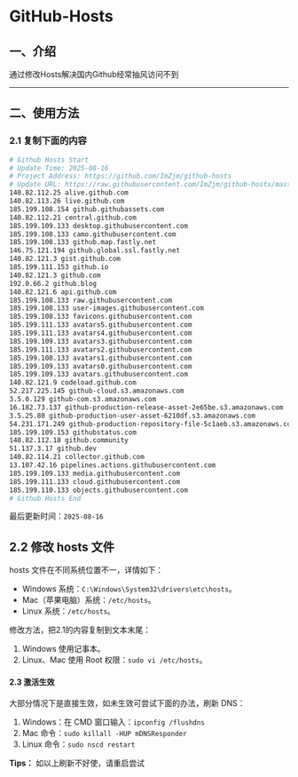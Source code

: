 # GitHub-Hosts

## 一、介绍
通过修改Hosts解决国内Github经常抽风访问不到

---

## 二、使用方法

### 2.1 复制下面的内容
```bash
# Github Hosts Start
# Update Time: 2025-08-16
# Project Address: https://github.com/ImZjm/github-hosts
# Update URL: https://raw.githubusercontent.com/ImZjm/github-hosts/master/hosts
140.82.112.25 alive.github.com
140.82.113.26 live.github.com
185.199.108.154 github.githubassets.com
140.82.112.21 central.github.com
185.199.109.133 desktop.githubusercontent.com
185.199.108.133 camo.githubusercontent.com
185.199.108.133 github.map.fastly.net
146.75.121.194 github.global.ssl.fastly.net
140.82.121.3 gist.github.com
185.199.111.153 github.io
140.82.121.3 github.com
192.0.66.2 github.blog
140.82.121.6 api.github.com
185.199.108.133 raw.githubusercontent.com
185.199.108.133 user-images.githubusercontent.com
185.199.108.133 favicons.githubusercontent.com
185.199.111.133 avatars5.githubusercontent.com
185.199.111.133 avatars4.githubusercontent.com
185.199.109.133 avatars3.githubusercontent.com
185.199.111.133 avatars2.githubusercontent.com
185.199.108.133 avatars1.githubusercontent.com
185.199.109.133 avatars0.githubusercontent.com
185.199.109.133 avatars.githubusercontent.com
140.82.121.9 codeload.github.com
52.217.225.145 github-cloud.s3.amazonaws.com
3.5.0.129 github-com.s3.amazonaws.com
16.182.73.137 github-production-release-asset-2e65be.s3.amazonaws.com
3.5.25.80 github-production-user-asset-6210df.s3.amazonaws.com
54.231.171.249 github-production-repository-file-5c1aeb.s3.amazonaws.com
185.199.109.153 githubstatus.com
140.82.112.18 github.community
51.137.3.17 github.dev
140.82.114.21 collector.github.com
13.107.42.16 pipelines.actions.githubusercontent.com
185.199.109.133 media.githubusercontent.com
185.199.111.133 cloud.githubusercontent.com
185.199.110.133 objects.githubusercontent.com
# Github Hosts End

```
最后更新时间：`2025-08-16`

## 2.2 修改 hosts 文件
hosts 文件在不同系统位置不一，详情如下：
- Windows 系统：`C:\Windows\System32\drivers\etc\hosts`。
- Mac（苹果电脑）系统：`/etc/hosts`。
- Linux 系统：`/etc/hosts`。

修改方法，把2.1的内容复制到文本末尾：

1. Windows 使用记事本。
2. Linux、Mac 使用 Root 权限：`sudo vi /etc/hosts`。

#### 2.3 激活生效
大部分情况下是直接生效，如未生效可尝试下面的办法，刷新 DNS：

1. Windows：在 CMD 窗口输入：`ipconfig /flushdns`
2. Mac 命令：`sudo killall -HUP mDNSResponder`
3. Linux 命令：`sudo nscd restart`

**Tips：** 如以上刷新不好使，请重启尝试
